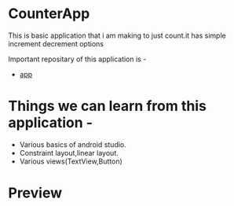 # CounterApp
  This is basic application that i am making to just count.it has simple increment decrement 
  options 

  Important repositary of this application is - 

* [app](https://github.com/karanchhatwani1/CounterApp/tree/master/app)

# Things we can learn from this application - 

* Various basics of android studio.
* Constraint layout,linear layout.
* Various views(TextView,Button)

# Preview
